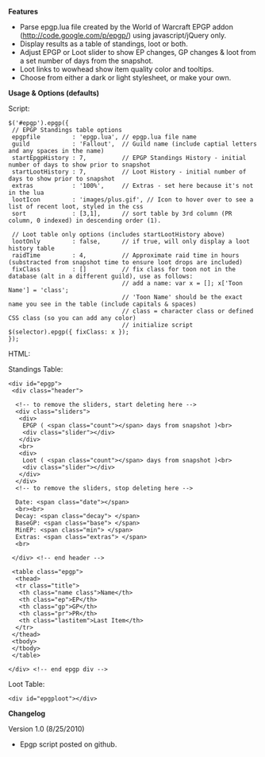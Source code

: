 **Features**

* Parse epgp.lua file created by the World of Warcraft EPGP addon 
  (http://code.google.com/p/epgp/) using javascript/jQuery only.
* Display results as a table of standings, loot or both.
* Adjust EPGP or Loot slider to show EP changes, GP changes & loot from 
  a set number of days from the snapshot.
* Loot links to wowhead show item quality color and tooltips.
* Choose from either a dark or light stylesheet, or make your own.

**Usage & Options (defaults)**

Script:

    $('#epgp').epgp({
     // EPGP Standings table options
     epgpfile         : 'epgp.lua', // epgp.lua file name
     guild            : 'Fallout',  // Guild name (include captial letters and any spaces in the name)
     startEpgpHistory : 7,          // EPGP Standings History - initial number of days to show prior to snapshot
     startLootHistory : 7,          // Loot History - initial number of days to show prior to snapshot
     extras           : '100%',     // Extras - set here because it's not in the lua
     lootIcon         : 'images/plus.gif', // Icon to hover over to see a list of recent loot, styled in the css
     sort             : [3,1],      // sort table by 3rd column (PR column, 0 indexed) in descending order (1).

     // Loot table only options (includes startLootHistory above)
     lootOnly         : false,      // if true, will only display a loot history table
     raidTime         : 4,          // Approximate raid time in hours (substracted from snapshot time to ensure loot drops are included)
     fixClass         : []          // fix class for toon not in the database (alt in a different guild), use as follows:
                                    // add a name: var x = []; x['Toon Name'] = 'class';
                                    // 'Toon Name' should be the exact name you see in the table (include capitals & spaces)
                                    // class = character class or defined CSS class (so you can add any color)
                                    // initialize script $(selector).epgp({ fixClass: x });
    });

HTML:

Standings Table:

    <div id="epgp">
     <div class="header">

      <!-- to remove the sliders, start deleting here -->
      <div class="sliders">
       <div>
        EPGP ( <span class="count"></span> days from snapshot )<br>
        <div class="slider"></div>
       </div>
       <br>
       <div>
        Loot ( <span class="count"></span> days from snapshot )<br>
        <div class="slider"></div>
       </div>
      </div>
      <!-- to remove the sliders, stop deleting here -->

      Date: <span class="date"></span>
      <br><br>
      Decay: <span class="decay"> </span>
      BaseGP: <span class="base"> </span>
      MinEP: <span class="min"> </span>
      Extras: <span class="extras"> </span>
      <br>

     </div> <!-- end header -->

     <table class="epgp">
      <thead>
      <tr class="title">
       <th class="name class">Name</th>
       <th class="ep">EP</th>
       <th class="gp">GP</th>
       <th class="pr">PR</th>
       <th class="lastitem">Last Item</th>
      </tr>
     </thead>
     <tbody>
     </tbody>
     </table>

    </div> <!-- end epgp div -->


Loot Table:

    <div id="epgploot"></div>

**Changelog**

Version 1.0 (8/25/2010)

* Epgp script posted on github.